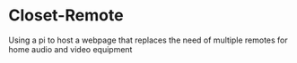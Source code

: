 # Closet-Remote
Using a pi to host a webpage that replaces the need of multiple remotes for home audio and video equipment
